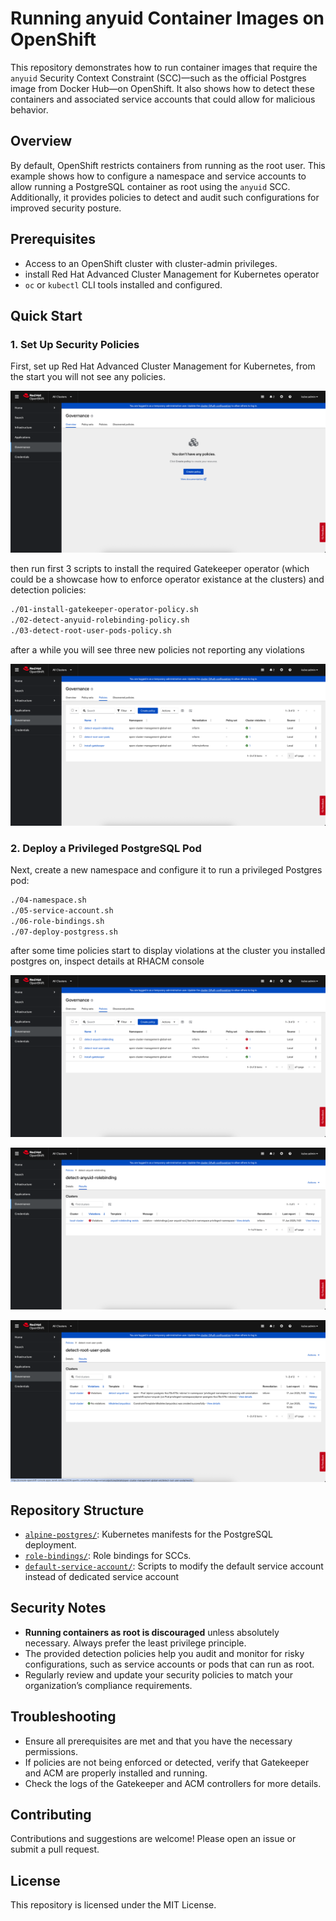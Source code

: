 # Running anyuid Container Images on OpenShift

This repository demonstrates how to run container images that require the `anyuid` Security Context Constraint (SCC)—such as the official Postgres image from Docker Hub—on OpenShift. It also shows how to detect these containers and associated service accounts that could allow for malicious behavior.

## Overview

By default, OpenShift restricts containers from running as the root user. This example shows how to configure a namespace and service accounts to allow running a PostgreSQL container as root using the `anyuid` SCC. Additionally, it provides policies to detect and audit such configurations for improved security posture.

## Prerequisites

- Access to an OpenShift cluster with cluster-admin privileges.
- install Red Hat Advanced Cluster Management for Kubernetes operator
- `oc` or `kubectl` CLI tools installed and configured.

## Quick Start

### 1. Set Up Security Policies

First, set up Red Hat Advanced Cluster Management for Kubernetes, from the start you will not see any policies.

![screenshot](images/1.png)

then run first 3 scripts to install the required Gatekeeper operator (which could be a showcase how to enforce operator existance at the clusters) and detection policies:

```sh
./01-install-gatekeeper-operator-policy.sh
./02-detect-anyuid-rolebinding-policy.sh
./03-detect-root-user-pods-policy.sh
```

after a while you will see three new policies not reporting any violations

![screenshot](images/2.png)

### 2. Deploy a Privileged PostgreSQL Pod

Next, create a new namespace and configure it to run a privileged Postgres pod:

```sh
./04-namespace.sh
./05-service-account.sh
./06-role-bindings.sh
./07-deploy-postgress.sh
```

after some time policies start to display violations at the cluster you installed postgres on, inspect details at RHACM console

![screenshot](images/3.png)

![screenshot](images/4.png)

![screenshot](images/5.png)

## Repository Structure

- [`alpine-postgres/`](alpine-postgres/deployment.yaml): Kubernetes manifests for the PostgreSQL deployment.
- [`role-bindings/`](role-bindings/use-anyuid-scc.yaml): Role bindings for SCCs.
- [`default-service-account/`](default-service-account/anyuid-add-to-default-sa.sh): Scripts to modify the default service account instead of dedicated service account

## Security Notes

- **Running containers as root is discouraged** unless absolutely necessary. Always prefer the least privilege principle.
- The provided detection policies help you audit and monitor for risky configurations, such as service accounts or pods that can run as root.
- Regularly review and update your security policies to match your organization’s compliance requirements.

## Troubleshooting

- Ensure all prerequisites are met and that you have the necessary permissions.
- If policies are not being enforced or detected, verify that Gatekeeper and ACM are properly installed and running.
- Check the logs of the Gatekeeper and ACM controllers for more details.

## Contributing

Contributions and suggestions are welcome! Please open an issue or submit a pull request.

## License

This repository is licensed under the MIT License.



